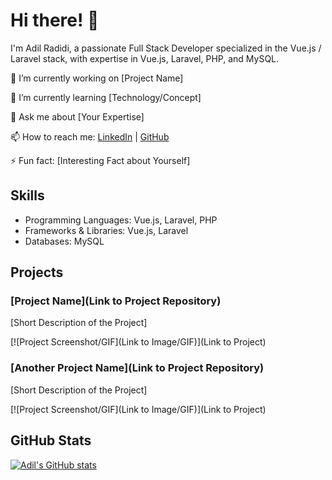 # Hi there! 👋

I'm Adil Radidi, a passionate Full Stack Developer specialized in the Vue.js / Laravel stack, with expertise in Vue.js, Laravel, PHP, and MySQL.

🔭 I’m currently working on [Project Name]

🌱 I’m currently learning [Technology/Concept]

💬 Ask me about [Your Expertise]

📫 How to reach me: [LinkedIn](https://www.linkedin.com/in/adil-radidi-3634572a2/) | [GitHub](https://github.com/ADILRADIDI)

⚡ Fun fact: [Interesting Fact about Yourself]

## Skills

- Programming Languages: Vue.js, Laravel, PHP
- Frameworks & Libraries: Vue.js, Laravel
- Databases: MySQL

## Projects

### [Project Name](Link to Project Repository)

[Short Description of the Project]

[![Project Screenshot/GIF](Link to Image/GIF)](Link to Project)

### [Another Project Name](Link to Project Repository)

[Short Description of the Project]

[![Project Screenshot/GIF](Link to Image/GIF)](Link to Project)

## GitHub Stats

[![Adil's GitHub stats](https://github-readme-stats.vercel.app/api?username=ADILRADIDI)](https://github.com/ADILRADIDI)
